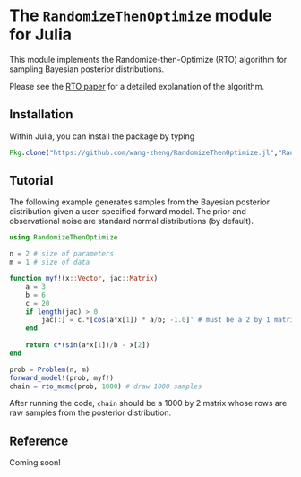 # The `RandomizeThenOptimize` module for Julia

This module implements the Randomize-then-Optimize (RTO) algorithm for sampling Bayesian posterior distributions. 

Please see the [RTO paper](http://epubs.siam.org/doi/abs/10.1137/140964023) for a detailed explanation of the algorithm.

## Installation

Within Julia, you can install the package by typing

```julia
Pkg.clone("https://github.com/wang-zheng/RandomizeThenOptimize.jl","RandomizeThenOptimize")
```

## Tutorial

The following example generates samples from the Bayesian posterior distribution given a user-specified forward model. The prior and observational noise are standard normal distributions (by default).

```julia
using RandomizeThenOptimize

n = 2 # size of parameters
m = 1 # size of data

function myf!(x::Vector, jac::Matrix)
    a = 3 
    b = 6 
    c = 20
    if length(jac) > 0
        jac[:] = c.*[cos(a*x[1]) * a/b; -1.0]' # must be a 2 by 1 matrix
    end
    
    return c*(sin(a*x[1])/b - x[2])
end

prob = Problem(n, m)
forward_model!(prob, myf!)
chain = rto_mcmc(prob, 1000) # draw 1000 samples
```

After running the code, `chain` should be a 1000 by 2 matrix whose rows are raw samples from the posterior distribution.

## Reference

Coming soon!
